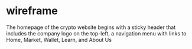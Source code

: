 # wireframe
The homepage of the crypto website begins with a sticky header that includes the company logo on the top-left, a navigation menu with links to Home, Market, Wallet, Learn, and About Us
